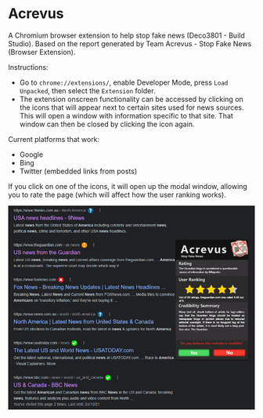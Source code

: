# Acrevus
A Chromium browser extension to help stop fake news (Deco3801 - Build Studio). 
Based on the report generated by Team Acrevus - Stop Fake News (Browser Extension).

Instructions:
- Go to `chrome://extensions/`, enable Developer Mode, press `Load Unpacked`, then select the `Extension` folder.
- The extension onscreen functionality can be accessed by clicking on the icons that will appear next to certain sites used for news sources. This will open a window with information specific to that site. That window can then be closed by clicking the icon again. 

Current platforms that work:
- Google
- Bing 
- Twitter (embedded links from posts)

If you click on one of the icons, it will open up the modal window, allowing you to rate the page (which will affect how the user ranking works).

![](./screenshot_acrevus.png) 
